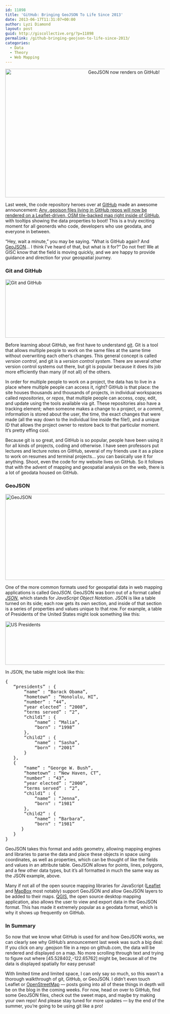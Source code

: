 ```yaml
---
id: 11898
title: 'GitHub: Bringing GeoJSON To Life Since 2013'
date: 2013-06-17T11:31:07+00:00
author: Lyzi Diamond
layout: post
guid: http://giscollective.org/?p=11898
permalink: /github-bringing-geojson-to-life-since-2013/
categories:
  - Data
  - Theory
  - Web Mapping
---
```

<p dir="ltr" style="text-align: center;">
  <a href="http://giscollective.org/wp-content/uploads/2013/06/githubgeojson1.png"><img class="aligncenter  wp-image-11901" alt="GeoJSON now renders on GitHub!" src="http://giscollective.org/wp-content/uploads/2013/06/githubgeojson1.png" width="734" height="405" /></a>
</p>

<p dir="ltr">
  Last week, the code repository heroes over at <a href="http://github.com">GitHub</a> made an awesome announcement: <a href="https://github.com/blog/1528-there-s-a-map-for-that">Any .geojson files living in GitHub repos will now be rendered on a Leaflet-driven, OSM tile-backed map right inside of GitHub</a>, with tooltips showing the data properties to boot! This is a truly exciting moment for all geonerds who code, developers who use geodata, and everyone in between.
</p>

“Hey, wait a minute,” you may be saying. “What is GitHub again? And [GeoJSON](http://www.geojson.org/)&#8230; I think I’ve heard of that, but what is it for?” Do not fret! We at GISC know that the field is moving quickly, and we are happy to provide guidance and direction for your geospatial journey.

### Git and GitHub

<img class="aligncenter" alt="Git and GitHub" src="http://www.palermo.edu/Archivos_content/ingenieria/top/130712_git_github_topdenota1.jpg" width="539" height="184" />

<p dir="ltr">
  Before learning about GitHub, we first have to understand <a href="http://git-scm.com">git</a>. Git is a tool that allows multiple people to work on the same files at the same time without overwriting each other’s changes. This general concept is called <em>version control</em>, and git is a <em>version control system</em>. There are several other version control systems out there, but git is popular because it does its job more efficiently than many (if not all) of the others.
</p>

<p dir="ltr">
  In order for multiple people to work on a project, the data has to live in a place where multiple people can access it, right? GitHub is that place: the site houses thousands and thousands of projects, in individual workspaces called <em>repositories</em>, or <em>repos</em>, that multiple people can access, copy, edit, and update using the tools available via git. These repositories also have a tracking element; when someone makes a change to a project, or a <em>commit</em>, information is stored about the user, the time, the exact changes that were made (all the way down to the individual line inside the file!), and a unique ID that allows the project owner to restore back to that particular moment. It’s pretty effing cool.
</p>

<p dir="ltr">
  Because git is so great, and GitHub is so popular, people have been using it for all kinds of projects, coding and otherwise. I have seen professors put lectures and lecture notes on GitHub, several of my friends use it as a place to work on resumes and terminal projects&#8230; you can basically use it for anything. Shoot, even the code for my website lives on GitHub. So it follows that with the advent of mapping and geospatial analysis on the web, there is a lot of geodata housed on GitHub.
</p>

<h3 dir="ltr">
  GeoJSON
</h3>

[<img class="aligncenter size-full wp-image-11902" alt="GeoJSON" src="http://giscollective.org/wp-content/uploads/2013/06/geojson.png" width="541" height="271" />](http://giscollective.org/wp-content/uploads/2013/06/geojson.png)

One of the more common formats used for geospatial data in web mapping applications is called _GeoJSON_. GeoJSON was born out of a format called _[JSON](http://json.org)_, which stands for _JavaScript Object Notation_. JSON is like a table turned on its side; each row gets its own section, and inside of that section is a series of properties and values unique to that row. For example, a table of Presidents of the United States might look something like this:

[<img class="aligncenter size-full wp-image-11903" alt="US Presidents" src="http://giscollective.org/wp-content/uploads/2013/06/presidents.png" width="649" height="137" />](http://giscollective.org/wp-content/uploads/2013/06/presidents.png)

<p dir="ltr">
  In JSON, the table might look like this:
</p>

<pre>{
   “presidents” : {
       “name” : “Barack Obama”,
       “hometown” : “Honolulu, HI”,
       “number” : “44”,
       “year elected” : “2008”,
       “terms served” : “2”,
       “child1” : {
           “name” : “Malia”,
           “born” : “1998”
       },
       “child2” : {
           “name” : “Sasha”,
           “born” : “2001”
       }
   },
   {
       “name” : “George W. Bush”,
       “hometown” : “New Haven, CT”,
       “number” : “43”,
       “year elected” : “2000”,
       “terms served” : “2”,
       “child1” : {
           “name” : “Jenna”,
           “born” : “1981”
       },
       “child2” : {
           “name” : “Barbara”,
           “born” : “1981”
      }
   }
}</pre>

<p dir="ltr">
  GeoJSON takes this format and adds geometry, allowing mapping engines and libraries to parse the data and place these objects in space using coordinates, as well as properties, which can be thought of like the fields and values in an attribute table. GeoJSON allows for points, lines, polygons, and a few other data types, but it’s all formatted in much the same way as the JSON example, above.
</p>

Many if not all of the open source mapping libraries for JavaScript ([Leaflet](http://leafletjs.com) and [MapBox](http://mapbox.com) most notably) support GeoJSON and allow GeoJSON layers to be added to their maps. [QGIS](http://qgis.org), the open source desktop mapping application, also allows the user to view and export data in the GeoJSON format. This has made it extremely popular as a geodata format, which is why it shows up frequently on GitHub.

### In Summary

<p dir="ltr">
  So now that we know what GitHub is used for and how GeoJSON works, we can clearly see why GitHub’s announcement last week was such a big deal: If you click on any .geojson file in a repo on github.com, the data will be rendered and displayed on a map. No more scrolling through text and trying to figure out where [45.528402,-122.65762] might be, because all of the data is displayed spatially for easy perusal!
</p>

With limited time and limited space, I can only say so much, so this wasn’t a thorough walkthrough of git, GitHub, or GeoJSON. I didn’t even touch Leaflet or [OpenStreetMap](http://openstreetmap.org) — posts going into all of these things in depth will be on the blog in the coming weeks. For now, head on over to GitHub, find some GeoJSON files, check out the sweet maps, and maybe try making your own repo! And please stay tuned for more updates — by the end of the summer, you’re going to be using git like a pro!